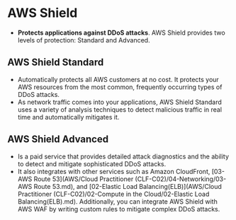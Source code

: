 # AWS Shield
- **Protects applications against DDoS attacks**. AWS Shield provides two levels of protection: Standard and Advanced.

## AWS Shield Standard
- Automatically protects all AWS customers at no cost. It protects your AWS resources from the most common, frequently occurring types of DDoS attacks.
- As network traffic comes into your applications, AWS Shield Standard uses a variety of analysis techniques to detect malicious traffic in real time and automatically mitigates it.

## AWS Shield Advanced
- Is a paid service that provides detailed attack diagnostics and the ability to detect and mitigate sophisticated DDoS attacks.
- It also integrates with other services such as Amazon CloudFront, [03-AWS Route 53](AWS/Cloud Practitioner (CLF-C02)/04-Networking/03-AWS Route 53.md), and [02-Elastic Load Balancing(ELB)](AWS/Cloud Practitioner (CLF-C02)/02-Compute in the Cloud/02-Elastic Load Balancing(ELB).md). Additionally, you can integrate AWS Shield with AWS WAF by writing custom rules to mitigate complex DDoS attacks.
